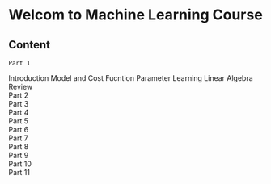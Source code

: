 # Welcom to Machine Learning Course
## Content
	Part 1  
Introduction
Model and Cost Fucntion
Parameter Learning
Linear Algebra Review  
	Part 2  
	Part 3  
	Part 4  
	Part 5  
	Part 6  
	Part 7  
	Part 8  
	Part 9  
	Part 10  
	Part 11    

 




























